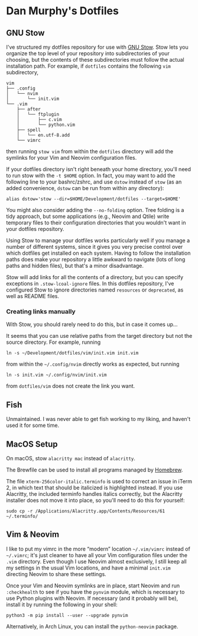 # Dan Murphy's Dotfiles

## GNU Stow

I've structured my dotfiles repository for use with [GNU Stow](https://www.gnu.org/software/stow/). Stow lets you organize the top level of your repository into subdirectories of your choosing, but the contents of these subdirectories must follow the actual installation path. For example, if `dotfiles` contains the following `vim` subdirectory,
```
vim
├── .config
│   └── nvim
│       └── init.vim
└── .vim
    ├── after
    │   └── ftplugin
    │       ├── c.vim
    │       └── python.vim
    ├── spell
    │   └── en.utf-8.add
    └── vimrc
```
then running `stow vim` from within the `dotfiles` directory will add the symlinks for your Vim and Neovim configuration files.

If your dotfiles directory isn't right beneath your home directory, you'll need to run stow with the `-t $HOME` option. In fact, you may want to add the following line to your bashrc/zshrc, and use `dstow` instead of `stow` (as an added convenience, `dstow` can be run from within any directory):
```
alias dstow='stow --dir=$HOME/Development/dotfiles --target=$HOME'
```

You might also consider adding the `--no-folding` option. Tree folding is a tidy approach, but some applications (e.g., Neovim and Qtile) write temporary files to their configuration directories that you wouldn't want in your dotfiles repository.

Using Stow to manage your dotfiles works particularly well if you manage a number of different systems, since it gives you very precise control over which dotfiles get installed on each system. Having to follow the installation paths does make your repository a little awkward to navigate (lots of long paths and hidden files), but that's a minor disadvantage.

Stow will add links for all the contents of a directory, but you can specify exceptions in `.stow-lcoal-ignore` files. In this dotfiles repository, I've configured Stow to ignore directories named `resources` or `deprecated`, as well as README files.

### Creating links manually

With Stow, you should rarely need to do this, but in case it comes up...

It seems that you can use relative paths from the target directory but not the source directory. For example, running

    ln -s ~/Development/dotfiles/vim/init.vim init.vim

from within the `~/.config/nvim` directly works as expected, but running

    ln -s init.vim ~/.config/nvim/init.vim

from `dotfiles/vim` does not create the link you want.


## Fish

Unmaintained. I was never able to get fish working to my liking, and haven't used it for some time.


## MacOS Setup

On macOS, stow `alacritty mac` instead of `alacritty`.

The Brewfile can be used to install all programs managed by [Homebrew](https://brew.sh/).

The file `xterm-256color-italic.terminfo` is used to correct an issue in iTerm 2, in which text that should be italicized is highlighted instead. If you use Alacritty, the included terminfo handles italics correctly, but the Alacritty installer does not move it into place, so you'll need to do this for yourself:

    sudo cp -r /Applications/Alacritty.app/Contents/Resources/61 ~/.terminfo/


## Vim & Neovim

I like to put my vimrc in the more “modern” location `~/.vim/vimrc` instead of `~/.vimrc`; it's just cleaner to have all your Vim configuration files under the `.vim` directory. Even though I use Neovim almost exclusively, I still keep all my settings in the usual Vim locations, and have a minimal `init.vim` directing Neovim to share these settings.

Once your Vim and Neovim symlinks are in place, start Neovim and run `:checkhealth` to see if you have the `pynvim` module, which is necessary to use Python plugins with Neovim. If necessary (and it probably will be), install it by running the following in your shell:

    python3 -m pip install --user --upgrade pynvim

Alternatively, in Arch Linux, you can install the `python-neovim` package.

